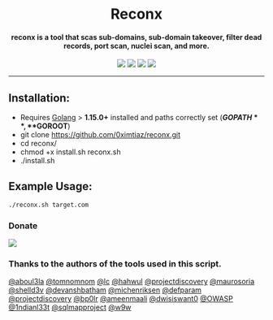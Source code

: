 <h1 align="center"> Reconx </h1>
<h4 align="center">reconx is a tool that scas sub-domains, sub-domain takeover, filter dead records, port scan, nuclei scan, and more.</a></h4>
<p align="center">
<a href="https://ko-fi.com/i/"><img src="https://img.shields.io/badge/buy%20me%20a%20ko--fi%20-donate-red"></a>
<a href="https://github.com/0ximtiaz/reconx/issues"><img src="https://img.shields.io/badge/contributions-welcome-brightgreen.svg?style=flat"></a>
<a href="https://twitter.com/0ximtiaz/"><img src="https://img.shields.io/badge/twitter-%400ximtiaz-blue.svg"></a>
<a href="https://github.com/0ximtiaz?tab=followers"><img src="https://img.shields.io/badge/github-%400ximtiaz-orange"></a>
</p>

---

## Installation:
* Requires [Golang](https://golang.org/dl/) > **1.15.0+** installed and paths correctly set (**$GOPATH**, **$GOROOT**)
* git clone https://github.com/0ximtiaz/reconx.git
* cd reconx/
* chmod +x install.sh reconx.sh
* ./install.sh

## Example Usage:
```bash
./reconx.sh target.com
```
### Donate
<a href="https://ko-fi.com/i/IE1E74SK2W"><img src="https://ko-fi.com/img/githubbutton_sm.svg"></a>

### Thanks to the authors of the tools used in this script.

[@aboul3la](https://github.com/aboul3la) [@tomnomnom](https://github.com/tomnomnom) [@lc](https://github.com/lc) [@hahwul](https://github.com/hahwul) [@projectdiscovery](https://github.com/projectdiscovery) [@maurosoria](https://github.com/maurosoria) [@shelld3v](https://github.com/shelld3v) [@devanshbatham](https://github.com/devanshbatham) [@michenriksen](https://github.com/michenriksen) [@defparam](https://github.com/defparam/) [@projectdiscovery](https://github.com/projectdiscovery) [@bp0lr](https://github.com/bp0lr/) [@ameenmaali](https://github.com/ameenmaali) [@dwisiswant0](https://github.com/dwisiswant0) [@OWASP](https://github.com/OWASP/) [@1ndianl33t](https://github.com/1ndianl33t) [@sqlmapproject](https://github.com/sqlmapproject) [@w9w](https://github.com/w9w)
